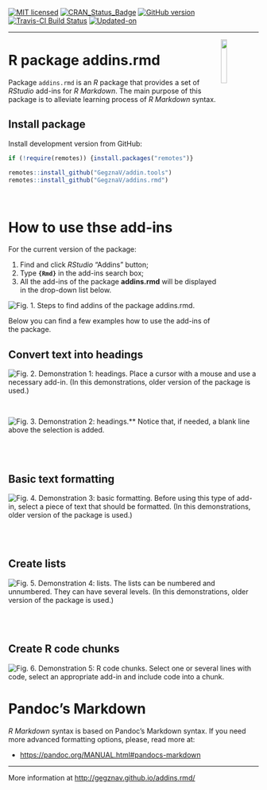 
<!-- README.md is generated from README.Rmd. Please edit that file -->

[![MIT
licensed](https://img.shields.io/badge/license-MIT-blue.svg)](https://opensource.org/licenses/MIT)
[![CRAN\_Status\_Badge](http://www.r-pkg.org/badges/version/addins.rmd)](https://cran.r-project.org/package=addins.rmd)
[![GitHub
version](https://img.shields.io/badge/GitHub-0.0.10-brightgreen.svg)](https://github.com/GegznaV/addins.rmd)
[![Travis-CI Build
Status](https://travis-ci.org/GegznaV/addins.rmd.svg?branch=master)](https://travis-ci.org/GegznaV/addins.rmd)
[![Updated-on](https://img.shields.io/badge/Updated%20on-2019--10--10-yellowgreen.svg)](/commits/master)

-----

<!-- ```{r, fig.align='center', out.height='30%', out.width='30%', echo=FALSE, eval = FALSE} -->

<!-- knitr::include_graphics("http://gegznav.github.io/addins.rmd/logo.png") -->

<!-- ``` -->

<img src="http://gegznav.github.io/addins.rmd/logo.png" align="right" width="15%" height="15%"/>

# R package **addins.rmd**

Package `addins.rmd` is an *R* package that provides a set of *RStudio*
add-ins for *R Markdown*. The main purpose of this package is to
alleviate learning process of *R Markdown* syntax.

<!-- 1) **format text in R Markdown documents**:  -->

<!--     - **enclose** either selected text or selected rows with special symbols and text gets inerpreted in a special way when rendered with R Markdown (e.g., converts "bold" into "\*\*bold\*\*" -->

<!-- that is interpreted as "**bold**"). -->

<!-- 2) **insert** text (e.g., operators `%>%`, `<<-`, `%$%`) at the cursor position;  -->

<!-- 3)  **replace** symbols in selected -->

<!-- pieces of text (e.g., convert backslashes to forward slashes which results  -->

<!-- in strings like `"c:\data\"` converted into `"c:/data/"`).  -->

## Install package

<!-- Install released version from CRAN: -->

<!-- ```{r Install package from CRAN, eval=FALSE} -->

<!-- install.packages("addins.rmd") -->

<!-- ``` -->

Install development version from GitHub:

``` r
if (!require(remotes)) {install.packages("remotes")}

remotes::install_github("GegznaV/addin.tools")
remotes::install_github("GegznaV/addins.rmd")
```

<br>

# How to use thse add-ins

<!-- Recommended workflow and a few examples -->

<!-- ----------------------------------------------------- -->

<!-- Get started online http://gegznav.github.io/addins.rmd/articles/v1_workflow.html -->

<!-- And offline: -->

<!-- ```{r, eval=FALSE} -->

<!-- vignette("v1_workflow", package = "addins.rmd") -->

<!-- ``` -->

<!-- browseVignettes("addins.rmd") -->

For the current version of the package:

1)  Find and click *RStudio* “Addins” button;
2)  Type **`{Rmd}`** in the add-ins search box;
3)  All the add-ins of the package **addins.rmd** will be displayed in
    the drop-down list below.

![**Fig. 1.** Steps to find addins of the package
**addins.rmd**.](https://raw.githubusercontent.com/GegznaV/addins.rmd/master/docs/figs/steps-search-addins.png)

Below you can find a few examples how to use the add-ins of the package.

## Convert text into headings

![**Fig. 2.** **Demonstration 1: headings.** Place a cursor with a mouse
and use a necessary add-in.  
*(In this demonstrations, older version of the package is
used.)*](https://raw.githubusercontent.com/GegznaV/addins.rmd/master/docs/figs/demo-headings-1.gif)

<br>

![**Fig. 3.** Demonstration 2: headings.\*\* Notice that, if needed, a
blank line above the selection is
added.](https://raw.githubusercontent.com/GegznaV/addins.rmd/master/docs/figs/demo-headings-2.gif)

<br><br>

## Basic text formatting

![**Fig. 4.** **Demonstration 3: basic formatting.** Before using this
type of add-in, select a piece of text that should be formatted.  
*(In this demonstrations, older version of the package is
used.)*](https://raw.githubusercontent.com/GegznaV/addins.rmd/master/docs/figs/demo-formatting-1.gif)

<br><br>

## Create lists

![**Fig. 5.** **Demonstration 4: lists.** The lists can be numbered and
unnumbered. They can have several levels. *(In this demonstrations,
older version of the package is
used.)*](https://raw.githubusercontent.com/GegznaV/addins.rmd/master/docs/figs/demo-lists-1.gif)

<br><br>

## Create R code chunks

![**Fig. 6.** **Demonstration 5: R code chunks.** Select one or several
lines with code, select an appropriate add-in and include code into a
chunk.](https://raw.githubusercontent.com/GegznaV/addins.rmd/master/docs/figs/demo-chunk-add-1.gif)

# Pandoc’s Markdown

*R Markdown* syntax is based on Pandoc’s Markdown syntax. If you need
more advanced formatting options, please, read more at:

  - <https://pandoc.org/MANUAL.html#pandocs-markdown>

-----

More information at <http://gegznav.github.io/addins.rmd/>
